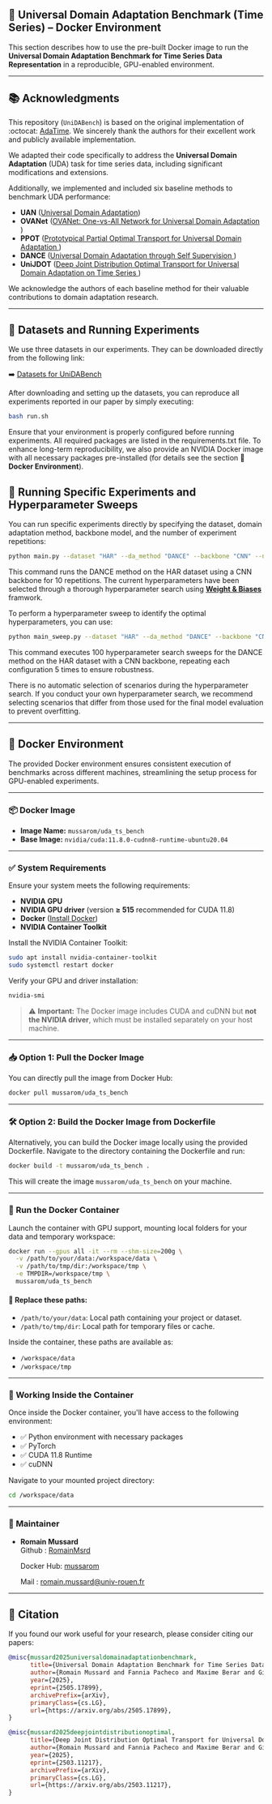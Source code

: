 ## 🐳 Universal Domain Adaptation Benchmark (Time Series) – Docker Environment

This section describes how to use the pre-built Docker image to run the **Universal Domain Adaptation Benchmark for Time Series Data Representation** in a reproducible, GPU-enabled environment.

---

## 📚 Acknowledgments

This repository (`UniDABench`) is based on the original implementation of :octocat: [AdaTime](https://github.com/emadeldeen24/AdaTime). We sincerely thank the authors for their excellent work and publicly available implementation. 

We adapted their code specifically to address the **Universal Domain Adaptation** (UDA) task for time series data, including significant modifications and extensions.

Additionally, we implemented and included six baseline methods to benchmark UDA performance:

- **UAN** ([Universal Domain Adaptation](https://openaccess.thecvf.com/content_CVPR_2019/papers/You_Universal_Domain_Adaptation_CVPR_2019_paper.pdf))
- **OVANet** ([OVANet: One-vs-All Network for Universal Domain Adaptation
](https://arxiv.org/abs/2104.03344))
- **PPOT** ([Prototypical Partial Optimal Transport for Universal Domain Adaptation
](https://arxiv.org/abs/2408.01089))
- **DANCE** ([Universal Domain Adaptation through Self Supervision
](https://arxiv.org/abs/2002.07953))
- **UniJDOT** ([Deep Joint Distribution Optimal Transport for Universal Domain Adaptation on Time Series
](https://arxiv.org/abs/2503.11217))

We acknowledge the authors of each baseline method for their valuable contributions to domain adaptation research.

---

## 📁 Datasets and Running Experiments

We use three datasets in our experiments. They can be downloaded directly from the following link:

➡️ [Datasets for UniDABench](https://drive.google.com/file/d/1DcuNYsKyzKg_Vm7u-Lm2Y6BjDdV71QCJ/view?usp=sharing)

After downloading and setting up the datasets, you can reproduce all experiments reported in our paper by simply executing:

```bash
bash run.sh
```

Ensure that your environment is properly configured before running experiments.
All required packages are listed in the requirements.txt file. 
To enhance long-term reproducibility, we also provide an NVIDIA Docker image with all necessary packages 
pre-installed (for details see the section 🐳 **Docker Environment**).

## 🚀 Running Specific Experiments and Hyperparameter Sweeps

You can run specific experiments directly by specifying the dataset, domain adaptation method, backbone model, and the number of experiment repetitions:

```bash
python main.py --dataset "HAR" --da_method "DANCE" --backbone "CNN" --num_runs 10
```

This command runs the DANCE method on the HAR dataset using a CNN backbone for 10 repetitions.
The current hyperparameters have been selected through a thorough hyperparameter search using [**Weight & Biases**](https://wandb.ai/site/) framwork.

To perform a hyperparameter sweep to identify the optimal hyperparameters, you can use:

```bash
python main_sweep.py --dataset "HAR" --da_method "DANCE" --backbone "CNN" --num_sweeps 100 --num_runs 5
```

This command executes 100 hyperparameter search sweeps for the DANCE method on the HAR dataset with a CNN backbone, repeating each configuration 5 times to ensure robustness.

There is no automatic selection of scenarios during the hyperparameter search. If you conduct your own hyperparameter search, we recommend selecting scenarios that differ from those used for the final model evaluation to prevent overfitting.

---
## 🐳 Docker Environment

The provided Docker environment ensures consistent execution of benchmarks across different machines, streamlining the setup process for GPU-enabled experiments.

---
### 📦 Docker Image

- **Image Name:** `mussarom/uda_ts_bench`  
- **Base Image:** `nvidia/cuda:11.8.0-cudnn8-runtime-ubuntu20.04`

---

### ✅ System Requirements

Ensure your system meets the following requirements:

- **NVIDIA GPU**
- **NVIDIA GPU driver** (version **≥ 515** recommended for CUDA 11.8)
- **Docker** ([Install Docker](https://docs.docker.com/get-docker/))
- **NVIDIA Container Toolkit**

Install the NVIDIA Container Toolkit:

```bash
sudo apt install nvidia-container-toolkit
sudo systemctl restart docker
```

Verify your GPU and driver installation:

```bash
nvidia-smi
```

> ⚠️ **Important:** The Docker image includes CUDA and cuDNN but **not the NVIDIA driver**, which must be installed separately on your host machine.

---

### 📥 Option 1: Pull the Docker Image

You can directly pull the image from Docker Hub:

```bash
docker pull mussarom/uda_ts_bench
```

---

### 🛠️ Option 2: Build the Docker Image from Dockerfile

Alternatively, you can build the Docker image locally using the provided Dockerfile. Navigate to the directory containing the Dockerfile and run:

```bash
docker build -t mussarom/uda_ts_bench .
```

This will create the image `mussarom/uda_ts_bench` on your machine.


---

### 🚀 Run the Docker Container

Launch the container with GPU support, mounting local folders for your data and temporary workspace:

```bash
docker run --gpus all -it --rm --shm-size=200g \
  -v /path/to/your/data:/workspace/data \
  -v /path/to/tmp/dir:/workspace/tmp \
  -e TMPDIR=/workspace/tmp \
  mussarom/uda_ts_bench
```

#### 🔧 Replace these paths:

- `/path/to/your/data`: Local path containing your project or dataset.
- `/path/to/tmp/dir`: Local path for temporary files or cache.

Inside the container, these paths are available as:

- `/workspace/data`
- `/workspace/tmp`

---

### 📂 Working Inside the Container

Once inside the Docker container, you'll have access to the following environment:

- ✅ Python environment with necessary packages
- ✅ PyTorch
- ✅ CUDA 11.8 Runtime
- ✅ cuDNN

Navigate to your mounted project directory:

```bash
cd /workspace/data
```

---

### 👤 Maintainer

- **Romain Mussard**  
  Github : [RomainMsrd](https://github.com/RomainMsrd)

  Docker Hub: [mussarom](https://hub.docker.com/u/mussarom)

  Mail : [romain.mussard@univ-rouen.fr](mailto:romain.mussard@univ-rouen.fr)

---

## 🙌 Citation

If you found our work useful for your research, please consider citing our papers:

```bibtex
@misc{mussard2025universaldomainadaptationbenchmark,
      title={Universal Domain Adaptation Benchmark for Time Series Data Representation}, 
      author={Romain Mussard and Fannia Pacheco and Maxime Berar and Gilles Gasso and Paul Honeine},
      year={2025},
      eprint={2505.17899},
      archivePrefix={arXiv},
      primaryClass={cs.LG},
      url={https://arxiv.org/abs/2505.17899}, 
}
```
```bibtex
@misc{mussard2025deepjointdistributionoptimal,
      title={Deep Joint Distribution Optimal Transport for Universal Domain Adaptation on Time Series}, 
      author={Romain Mussard and Fannia Pacheco and Maxime Berar and Gilles Gasso and Paul Honeine},
      year={2025},
      eprint={2503.11217},
      archivePrefix={arXiv},
      primaryClass={cs.LG},
      url={https://arxiv.org/abs/2503.11217}, 
}
```

